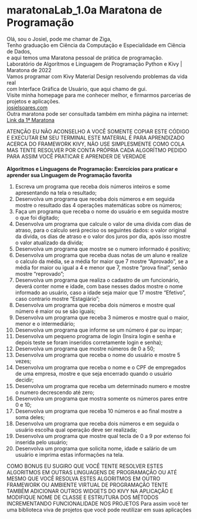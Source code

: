 # maratonaLab_1.0a Maratona de Programação
Olá, sou o Josiel, pode me chamar de Ziga, <br>
Tenho graduação em Ciência da Computação e Especialidade em Ciência de Dados, <br>
e aqui temos uma Maratona pessoal de prática de programação.<br>
Laboratório de Algorítmos e Linguagem de Programação Python e Kivy | Maratona de 2022<br>
Vamos programar com Kivy Material Design resolvendo problemas da vida real <br>
com Interface Gráfica de Usuário, que aqui chamo de gui.<br>
Visite minha homepage para me conhecer melhor, e firmarmos parcerias de projetos e aplicações.<br>
<a href="www.josielsoares.com">josielsoares.com</a><br>
Outra maratona pode ser consultada também em minha página na internet:
<a href="http://josielsoares.com/artigos/kivy/jornada-de-algoritmos-kivy-framework.php">Link da 1ª Maratona</a>

ATENÇÃO EU NÃO ACONSELHO A VOCÊ SOMENTE COPIAR ESTE CÓDIGO E EXECUTAR EM SEU TERMINAL
ESTE MATERIAL É PARA APRENDIZADO ACERCA DO FRAMEWORK KIVY, NÃO USE SIMPLESMENTE COMO COLA
MAS TENTE RESOLVER POR CONTA PRÓPRIA CADA ALGORÍTMO PEDIDO PARA ASSIM VOCÊ PRATICAR E APRENDER DE VERDADE
<br><br>
<strong>
Algoritmos e Linguagens de Programação: Exercícios para praticar e aprender sua Linguagem de Programação favorita
</strong>
<br>
1. Escreva um programa que receba dois números inteiros e some apresentando na tela o resultado; 
2. Desenvolva um programa que receba dois números e em seguida mostre o resultado das 4 operações matemáticas sobre os números;
3. Faça um programa que receba o nome do usuário e em seguida mostre o que foi digitado;
4. Desenvolva um programa que calcule o valor de uma divida com dias de atraso, para o calculo será preciso os seguintes dados: o valor original da divida, os dias de atraso e o valor dos juros por dia, após isso mostre o valor atualizado da divida;
5. Desenvolva um programa que mostre se o numero informado é positivo;
6. Desenvolva um programa que receba duas notas de um aluno e realize o calculo da média, se a média for maior que 7 mostre “Aprovado”, se a média for maior ou igual a 4 e menor que 7, mostre “prova final”, senão mostre “reprovado”;
7. Desenvolva um programa que realiza o cadastro de um funcionário, deverá conter nome e idade, com base nesses dados mostre o nome informado ao usuário, caso a idade seja maior que 17 mostre “Efetivo”, caso contrario mostre “Estagiário”;
8. Desenvolva um programa que receba dois números e mostre qual número é maior ou se são iguais;
9. Desenvolva um programa que receba 3 números e mostre qual o maior, menor e o intermediário;
10. Desenvolva um programa que informe se um número é par ou impar;
11. Desenvolva um pequeno programa de login (Insira login e senha e depois teste se foram inseridos corretamente login e senha);
12. Desenvolva um programa que mostre números de 0 a 50;
13. Desenvolva um programa que receba o nome do usuário e mostre 5 vezes;
14. Desenvolva um programa que receba o nome e o CPF de empregados de uma empresa, mostre e que seja encerrado quando o usuário decidir;
15. Desenvolva um programa que receba um determinado numero e mostre o numero decrescendo até zero;
16. Desenvolva um programa que mostra somente os números pares entre 0 e 10;
17. Desenvolva um programa que receba 10 números e ao final mostre a soma deles;
18. Desenvolva um programa que receba dois números e em seguida o usuário escolha qual operação deve ser realizada;
19. Desenvolva um programa que mostre qual tecla de 0 a 9 por extenso foi inserida pelo usuário;
20. Desenvolva um programa que solicita nome, idade e salário de um usuário e imprima estas informações na tela.

COMO BONUS EU SUGIRO QUE VOCÊ TENTE RESOLVER ESTES ALGORITMOS EM OUTRAS LINGUAGENS DE PROGRAMAÇÃO
OU ATÉ MESMO QUE VOCÊ RESOLVA ESTES ALGORITMOS EM OUTRO FRAMEWORK OU AMBIENTE VIRTUAL DE PROGRAMAÇÂO
TENTE TAMBÉM ADICIONAR OUTROS WIDGETS DO KIVY NA APLICAÇÂO 
E MODIFIQUE NOME DE CLASSE E ESTRUTURA DOS MÉTODOS INCREMENTANDO FUNCIONALIDADE NOS PROJETOS
Para assim você ter uma biblioteca viva de projetos que você pode reutilizar em suas aplicações
